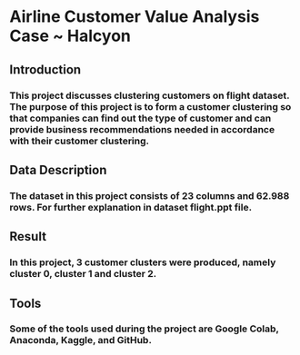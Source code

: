 # Airline Customer Value Analysis Case ~ Halcyon
## Introduction
### This project discusses clustering customers on flight dataset. The purpose of this project is to form a customer clustering so that companies can find out the type of customer and can provide business recommendations needed in accordance with their customer clustering.
## Data Description
### The dataset in this project consists of 23 columns and 62.988 rows. For further explanation in dataset flight.ppt file.
## Result
### In this project, 3 customer clusters were produced, namely cluster 0, cluster 1 and cluster 2.
## Tools
### Some of the tools used during the project are Google Colab, Anaconda, Kaggle, and GitHub.
